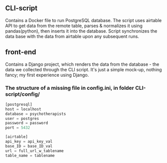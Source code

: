 ## CLI-script
Contains a Docker file to run PostgreSQL database. 
The script uses airtable API to get data from the remote table, parses & normalizes it using pandas(python), then inserts it into the database.
Script synchronizes the data base with the data from airtable upon any subsequent runs.
## front-end
Contains a Django project, which renders the data from the database - the data we collected through the CLI script. It's just a simple mock-up, nothing fancy; my first experience using Django.
### The structure of a missing file in config.ini, in folder CLI-script/config/
````python
[postgresql]
host = localhost
database = psychotherapists
user = postgres
password = password
port = 5432

[airtable]
api_key = api_key_val
base_ID = base_ID_val
url = full_url_w_tablename
table_name = tablename
````
